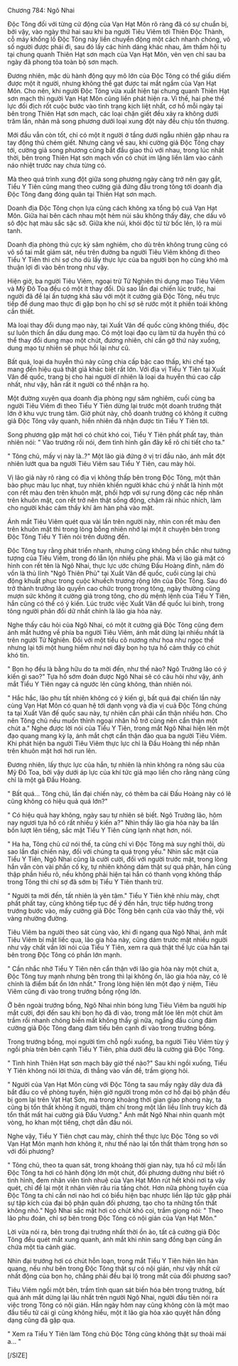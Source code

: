 




Chương 784: Ngô Nhai


Độc Tông đối với từng cử động của Vạn Hạt Môn rõ ràng đã có sự chuẩn bị, bởi vậy, vào ngày thứ hai sau khi ba người Tiêu Viêm tới Thiên Độc Thành, cỗ máy khổng lồ Độc Tông này liền chuyển động một cách nhanh chóng, vô số người được phái đi, sau đó lấy các hình dáng khác nhau, âm thầm hội tụ tại chung quanh Thiên Hạt sơn mạch của Vạn Hạt Môn, vẻn vẹn chỉ sau ba ngày đã phong tỏa toàn bộ sơn mạch.

Đương nhiên, mặc dù hành động quy mô lớn của Độc Tông có thể giấu diếm được một ít người, nhưng không thể gạt được tai mắt ngầm của Vạn Hạt Môn. Cho nên, khi người Độc Tông vừa xuất hiện tại chung quanh Thiên Hạt sơn mạch thì người Vạn Hạt Môn cũng liền phát hiện ra. Vì thế, hai phe thế lực đối địch rốt cuộc bước vào tình trạng kịch liệt nhất, cơ hồ mỗi ngày tại bên trong Thiên Hạt sơn mạch, các loại chặn giết đều xảy ra không dưới trăm lần, nhân mã song phương dưới loại xung đột này đều chịu tổn thương.

Mới đầu vẫn còn tốt, chỉ có một ít người ở tầng dưới ngẫu nhiên gặp nhau ra tay động thủ chém giết. Nhưng càng về sau, khi cường giả Độc Tông chạy tới, cường giả song phương cũng bắt đầu giao thủ với nhau, trong lúc nhất thời, bên trong Thiên Hạt sơn mạch vốn có chút im lặng liền lâm vào cảnh náo nhiệt trước nay chưa từng có.

Mà theo quá trình xung đột giữa song phương ngày càng trở nên gay gắt, Tiểu Y Tiên cũng mang theo cường giả đứng đầu trong tông tới doanh địa Độc Tông đang đóng quân tại Thiên Hạt sơn mạch.

Doanh địa Độc Tông chọn lựa cũng cách không xa tổng bộ cuả Vạn Hạt Môn. Giữa hai bên cách nhau một hẻm núi sâu không thấy đáy, che dấu vô sô độc hạt màu sắc sặc sỡ. Giữa khe núi, khói độc từ từ bốc lên, lộ ra mùi tanh.

Doanh địa phòng thủ cực kỳ sâm nghiêm, cho dù trên không trung cũng có vô số tai mắt giám sát, nếu trên đường ba người Tiêu Viêm không đi theo Tiểu Y Tiên thì chỉ sợ cho dù lấy thực lực của ba người bọn họ cũng khó mà thuận lợi đi vào bên trong như vậy.

Hiện giờ, ba người Tiêu Viêm, ngoại trừ Tử Nghiên thì dung mạo Tiêu Viêm và Mỹ Đô Toa đều có một ít thay đổi. Dù sao lần đại chiến lúc trước, hai người đã để lại ấn tượng khá sâu với một ít cường giả Độc Tông, nếu trực tiếp để dung mao thực đi gặp bọn họ chỉ sợ sẽ rước một ít phiền toái không cần thiết.

Mà loại thay đổi dung mạo này, tại Xuất Vân đế quốc cũng không thiếu, độc sư luôn thích ẩn dấu dung mạo. Có một loại đạo cụ làm từ da huyễn thú có thể thay đổi dung mạo một chút, đương nhiên, chỉ cần gỡ thứ này xuống, dung mạo tự nhiên sẽ phục hồi lại như cũ.

Bất quá, loại da huyễn thú này cũng chia cấp bậc cao thấp, khi chế tạo mang đến hiệu quả thật giả khác biệt rất lớn. Với địa vị Tiểu Y Tiên tại Xuất Vân đế quốc, trang bị cho hai người dĩ nhiên là loại da huyễn thú cao cấp nhất, như vậy, hẳn rất ít người có thể nhận ra họ.

Một đường xuyên qua doanh địa phòng ngự sâm nghiêm, cuối cùng ba người Tiêu Viêm đi theo Tiểu Y Tiên dừng lại trước một doanh trướng thật lớn ở khu vực trung tâm. Giờ phút này, chỗ doanh trướng có không ít cường giả Độc Tông vây quanh, hiển nhiên đã nhận được tin Tiểu Y Tiên tới.

Song phương gặp mặt hơi có chút khó coi, Tiểu Y Tiên phất phất tay, thản nhiên nói: " Vào trướng rồi nói, đem tình hình gần đây kể rõ chi tiết cho ta."

" Tông chủ, mấy vị này là..?" Một lão giả đứng ở vị trí đầu não, ánh mắt đột nhiên lướt qua ba người Tiêu Viêm sau Tiểu Y Tiên, cau mày hỏi.

Vị lão giả này rõ ràng có địa vị không thấp bên trong Độc Tông, một thân bào phục màu lục nhạt, tuy nhiên khiến người khác chú ý nhất là hình một con rết màu đen trên khuôn mặt, phối hợp với sự rung động các nếp nhăn trên khuôn mặt, con rết trở nên thật sống động, chậm rãi nhúc nhích, làm cho người khác cảm thấy khí âm hàn phả vào mặt.

Ánh mắt Tiêu Viêm quét qua vài lần trên người này, nhìn con rết màu đen trên khuôn mặt thì trong lòng bỗng nhiên nhớ lại một ít chuyện bên trong Độc Tông Tiểu Y Tiên nói trên đường đến.

Độc Tông tuy rằng phát triển nhanh, nhưng cũng không bền chắc như tưởng tượng của Tiêu Viêm, trong đó lẫn lộn nhiều phe phái. Mà vị lão giả mặt có hình con rết tên là Ngô Nhai, thực lực ước chừng Đấu Hoàng đỉnh, năm đó vốn là thủ lĩnh "Ngô Thiên Phủ" tại Xuất Vân đế quốc, cuối cùng lại chủ động khuất phục trong cuộc khuếch trương rộng lớn của Độc Tông. Sau đó trở thành trưởng lão quyền cao chức trọng trong tông, ngày thường cũng mượn sức không ít cường giả trong tông, cho dù mệnh lệnh của Tiểu Y Tiên, hắn cũng có thể có ý kiến. Lúc trước việc Xuất Vân đế quốc lui binh, trong tông người phản đối dữ nhất chính là lão gia hỏa này.

Nghe thấy câu hỏi của Ngô Nhai, có một ít cường giả Độc Tông cũng đem ánh mắt hướng về phía ba người Tiêu Viêm, ánh mắt dừng lại nhiều nhất là trên người Tử Nghiên. Đối với một tiểu cô nương như hoa như ngọc thế nhưng lại tới một hung hiểm như nơi đây bọn họ tựa hồ cảm thấy có chút khó tin.

" Bọn họ đều là bằng hữu do ta mời đến, như thế nào? Ngô Trưởng lão có ý kiến gì sao?" Tựa hồ sớm đoán được Ngô Nhai sẽ có câu hỏi như vậy, ánh mắt Tiểu Y Tiên ngay cả ngước lên cũng không, thản nhiên nói.

" Hắc hắc, lão phu tất nhiên không có ý kiến gì, bất quá đại chiến lần này cùng Vạn Hạt Môn có quan hệ tới dạnh vọng và địa vị cuả Độc Tông chúng ta tại Xuất Vân đế quốc sau này, tự nhiên cần phải cẩn thận nhiều hơn. Cho nên Tông chủ nếu muốn thỉnh ngoại nhân hỗ trở cũng nên cẩn thận một chút a." Nghe được lời nói của Tiểu Y Tiên, trong mắt Ngô Nhai hiện lên một đạo quang mang kỳ lạ, ánh mắt chợt cẩn thận đảo qua ba người Tiêu Viêm. Khi phát hiện ba người Tiêu Viêm thực lực chỉ là Đấu Hoàng thì nếp nhăn trên khuôn mặt hơi hơi run lên.

Đương nhiên, lấy thực lực của hắn, tự nhiên là nhìn không ra nông sâu của Mỹ Đô Toa, bởi vậy dưới áp lực của khí tức giả mạo liền cho rằng nàng cũng chỉ là một gã Đấu Hoàng.

" Bất quá... Tông chủ, lần đại chiến này, có thêm ba cái Đấu Hoàng này có lẽ cũng không có hiệu quả quá lớn?"

" Có hiệu quả hay không, ngày sau tự nhiên sẽ biết. Ngô Trưởng lão, hôm nay ngươi tựa hồ có rất nhiều ý kiến a?" Nhìn thấy lão gia hỏa này ba lần bốn lượt lên tiếng, sắc mặt Tiểu Y Tiên cũng lạnh nhạt hơn, nói.

" Ha ha, Tông chủ cứ nói thế, ta cũng chỉ vì Độc Tông mà suy nghĩ thôi, dù sao lần đại chiến này, đối với chúng ta quá trọng yếu." Nhìn sắc mặt của Tiểu Y Tiên, Ngô Nhai cũng là cười cười, đối với người trước mặt, trong lòng hắn vẫn còn vài phần cố kỵ, tự nhiên không dám thật sự quá phận, hắn cũng thập phần hiểu rõ, nếu không phải hiện tại hắn có thanh vọng không thấp trong Tông thì chỉ sợ đã sớm bị Tiểu Y Tiên thanh trừ.

" Người ta mời đến, tất nhiên là yên tâm." Tiểu Y Tiên khẽ nhíu mày, chợt phất phất tay, cũng không tiếp tục để ý đến hắn, trực tiếp hướng trong trướng bước vào, mấy cường giả Độc Tông bên cạnh cửa vào thấy thế, vội vàng nhường đường.

Tiêu Viêm ba người theo sát cùng vào, khi đi ngang qua Ngô Nhai, ánh mắt Tiêu Viêm bí mật liếc qua, lão gia hỏa này, cũng dám trước mặt nhiều người như vậy chất vấn lời nói của Tiểu Y Tiên, xem ra quả thật thế lực của hắn tại bên trong Độc Tông có phần lớn mạnh.

" Cần nhắc nhở Tiểu Y Tiên nên cẩn thận với lão gia hỏa này một chút a, Độc Tông tuy mạnh nhưng bên trong thì lại không ổn, lão gia hỏa này, có lẽ chính là điểm bất ổn lớn nhất." Trong lòng hiện lên một đạo ý niệm, Tiêu Viêm cũng đi vào trong trướng bồng rộng lớn.

Ở bên ngoài trướng bồng, Ngô Nhai nhìn bóng lưng Tiêu Viêm ba người híp mắt cười, đợi đến sau khi bọn họ đã đi vào, trong mắt lóe lên một chút âm trầm rồi nhanh chóng biến mất không thấy gì nữa, ngẩng đầu cùng đám cường giả Độc Tông đang đàm tiếu bên cạnh đi vào trong trướng bồng.

Trong trướng bồng, mọi người tìm chỗ ngồi xuống, ba người Tiêu Viêm tùy ý ngồi phía trên bên cạnh Tiểu Y Tiên, phía dưới đều là cường giả Độc Tông.

" Tình hình Thiên Hạt sơn mạch bây giờ thế nào?" Sau khi ngồi xuống, Tiểu Y Tiên không nói lời thừa, đi thẳng vào vấn đề, trầm giọng hỏi.

" Người của Vạn Hạt Môn cùng với Độc Tông ta sau mấy ngày dây dưa đã bắt đầu co về phòng tuyến, hiện giờ người trong môn cơ hồ đại bộ phận đều bị gom lại trên Vạt Hạt Sơn, mà trong khoảng thời gian giao phong này, ta cũng bị tổn thất không ít người, thậm chí trong một lần liều lĩnh truy kích đã tổn thất mất hai cường giả Đấu Vương." Ánh mắt Ngô Nhai nhìn quanh một vòng, ho khan một tiếng, chợt dẫn đầu nói.

Nghe vậy, Tiểu Y Tiên chợt cau mày, chỉnh thể thực lực Độc Tông so với Vạn Hạt Môn mạnh hơn không ít, như thế nào lại tổn thất thảm trọng hơn so với đối phương?

" Tông chủ, theo ta quan sát, trong khoảng thời gian này, tựa hồ cứ mỗi lần Độc Tông ta hơi có hành động lớn một chút, đối phương dường như biết rõ tình hình, đem nhân viên tinh nhuệ của Vạn Hạt Môn rút hết khỏi nơi ta vây quét, chỉ để lại một ít nhân viên râu ria tầng chót. Hơn nữa phòng tuyến của Độc Tông ta chỉ cần nơi nào hơi có biểu hiện bạc nhược liền lập tức gặp phải sự tập kích của đại bộ phận quân đối phương, tạo cho ta những tổn thất không nhỏ." Ngô Nhai sắc mặt hơi có chút khó coi, trầm giọng nói: " Theo lão phu đoán, chỉ sợ bên trong Độc Tông có nội gián của Vạn Hạt Môn."

Lời vừa nói ra, bên trong đại trướng nhất thời ồn ào, tất cả cường giả Độc Tông đều quét mắt xung quanh, ánh mắt khi nhìn sang đồng bạn cũng ẩn chứa một tia cảnh giác.

Nhìn đại trướng hơi có chút hỗn loạn, trong mắt Tiểu Y Tiên hiện lên hàn quang, nếu như bên trong Độc Tông thật sự có nội gián, như vậy nhất cử nhất động của bọn họ, chẳng phải đều bại lộ trong mắt của đối phương sao?

Tiêu Viêm ngồi một bên, trầm tĩnh quan sát biến hóa bên trong trướng, bất quá ánh mắt dừng lại lâu nhất trên người Ngô Nhai, người đầu tiên nói ra việc trong Tông có nội gián. Hắn ngày hôm nay cũng không còn là một mao đầu tiểu tử cái gì cũng không hiểu, một ít lão gia hỏa xảo quyệt hắn đồng dạng cũng đã gặp qua.

" Xem ra Tiểu Y Tiên làm Tông chủ Độc Tông cũng không thật sự thoải mái a... "

[/SIZE]




